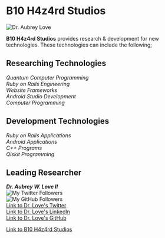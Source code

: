 # B10 H4z4rd Studios
![Dr. Aubrey Love](https://pbs.twimg.com/media/Eo1da-YXEAQSoYT?format=jpg&name=small)

**B10 H4z4rd Studios** provides research & development for new technologies. These
technologies can include the following;

## Researching Technologies ##
_Quantum Computer Programming_  
_Ruby on Rails Engineering_  
_Website Frameworks_  
_Android Studio Development_  
_Computer Programming_  

## Development Technologies ##
_Ruby on Rails Applications_  
_Android Applications_  
_C++ Programs_  
_Qiskit Programming_

## Leading Researcher ##
_**Dr. Aubrey W. Love II**_  
![My Twitter Followers](https://img.shields.io/twitter/follow/H4ck3rB10?label=Following%20%40H4ck3rB10&style=social)  
![My GitHub Followers](https://img.shields.io/github/followers/B10-H4ck3r?style=social)  
[Link to Dr. Love's Twitter](https://twitter.com/H4ck3rB10)  
[Link to Dr. Love's LinkedIn](https://www.linkedin.com/in/dr-aubrey-love-ii-0051b1202/)  
[Link to Dr. Love's GitHub](https://github.com/B10-H4ck3r)  
  
[Link to B10 H4z4rd Studios](https://www.b10h4z4rd.com)  
